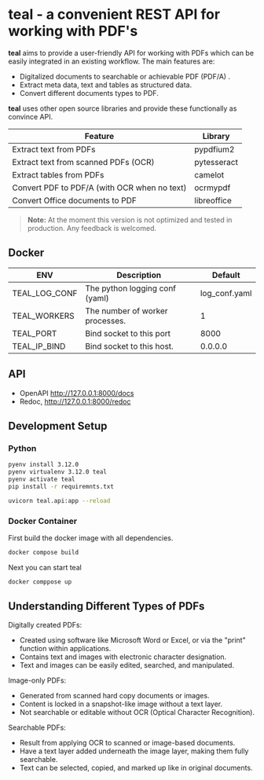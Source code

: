 # teal - a convenient REST API for working with PDF's

**teal** aims to provide a user-friendly API for working with PDFs which can be easily integrated in an existing
workflow. The main features are:

- Digitalized documents to searchable or achievable PDF (PDF/A) .
- Extract meta data, text and tables as structured data.
- Convert different documents types to PDF.

**teal** uses other open source libraries and provide these functionally as convince API.

| Feature                                      | Library     |
|----------------------------------------------|-------------|
| Extract text from PDFs                       | pypdfium2   |
| Extract text from scanned PDFs (OCR)         | pytesseract |
| Extract tables from PDFs                     | camelot     |
| Convert PDF to PDF/A (with OCR when no text) | ocrmypdf    |
| Convert Office documents to PDF              | libreoffice |

> **Note:** At the moment this version is not optimized and tested in production. Any feedback is welcomed.

## Docker

| ENV           | Description                     | Default       |
|---------------|---------------------------------|---------------|
| TEAL_LOG_CONF | The python logging conf (yaml)  | log_conf.yaml |
| TEAL_WORKERS  | The number of worker processes. | 1             |
| TEAL_PORT     | Bind socket to this port        | 8000          |
| TEAL_IP_BIND  | Bind socket to this host.       | 0.0.0.0       |

## API

- OpenAPI http://127.0.0.1:8000/docs
- Redoc, http://127.0.0.1:8000/redoc

## Development Setup

### Python

```bash
pyenv install 3.12.0 
pyenv virtualenv 3.12.0 teal 
pyenv activate teal  
pip install -r requiremnts.txt
```

```bash
uvicorn teal.api:app --reload
```

### Docker Container

First build the docker image with all dependencies.

```bash
docker compose build
```

Next you can start teal

```bash
docker comppose up
```

## Understanding Different Types of PDFs

Digitally created PDFs:

- Created using software like Microsoft Word or Excel, or via the "print" function within applications.
- Contains text and images with electronic character designation.
- Text and images can be easily edited, searched, and manipulated.

Image-only PDFs:

- Generated from scanned hard copy documents or images.
- Content is locked in a snapshot-like image without a text layer.
- Not searchable or editable without OCR (Optical Character Recognition).

Searchable PDFs:

- Result from applying OCR to scanned or image-based documents.
- Have a text layer added underneath the image layer, making them fully searchable.
- Text can be selected, copied, and marked up like in original documents.


